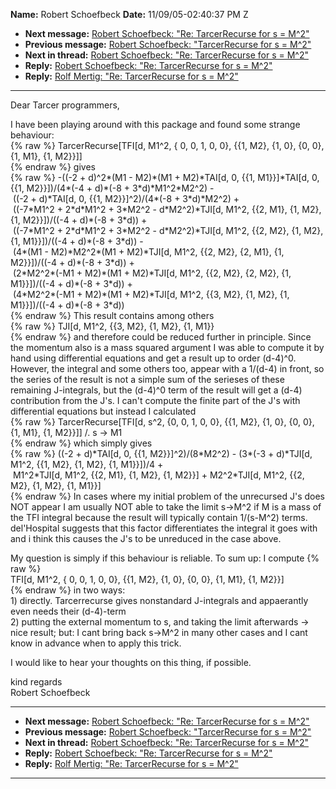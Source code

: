 **Name:** Robert Schoefbeck
**Date:** 11/09/05-02:40:37 PM Z

  - **Next message:** [Robert Schoefbeck: "Re: TarcerRecurse for s =
    M^2"](0322.html)
  - **Previous message:** [Robert Schoefbeck: "TarcerRecurse for s =
    M^2"](0320.html)
  - **Next in thread:** [Robert Schoefbeck: "Re: TarcerRecurse for s =
    M^2"](0322.html)
  - **Reply:** [Robert Schoefbeck: "Re: TarcerRecurse for s =
    M^2"](0322.html)
  - **Reply:** [Rolf Mertig: "Re: TarcerRecurse for s = M^2"](0323.html)

-----

Dear Tarcer programmers,  

I have been playing around with this package and found some strange
behaviour:  
{% raw %}
TarcerRecurse[TFI[d, M1^2, { 0, 0, 1, 0, 0}, {{1, M2}, {1, 0},
{0, 0}, {1, M1}, {1, M2}}]]  
{% endraw %}
gives  
{% raw %}
\-((-2 + d)^2\*(M1 - M2)\*(M1 + M2)\*TAI[d, 0, {{1,
M1}}]\*TAI[d, 0, {{1, M2}}])/(4\*(-4 + d)\*(-8 +
3\*d)\*M1^2\*M2^2) -  
 ((-2 + d)\*TAI[d, 0, {{1, M2}}]^2)/(4\*(-8 + 3\*d)\*M2^2) +  
 ((-7\*M1^2 + 2\*d\*M1^2 + 3\*M2^2 - d\*M2^2)\*TJI[d, M1^2, {{2,
M1}, {1, M2}, {1, M2}}])/((-4 + d)\*(-8 + 3\*d)) +  
 ((-7\*M1^2 + 2\*d\*M1^2 + 3\*M2^2 - d\*M2^2)\*TJI[d, M1^2, {{2,
M2}, {1, M2}, {1, M1}}])/((-4 + d)\*(-8 + 3\*d)) -  
 (4\*(M1 - M2)\*M2^2\*(M1 + M2)\*TJI[d, M1^2, {{2, M2}, {2, M1}, {1,
M2}}])/((-4 + d)\*(-8 + 3\*d)) +  
 (2\*M2^2\*(-M1 + M2)\*(M1 + M2)\*TJI[d, M1^2, {{2, M2}, {2, M2},
{1, M1}}])/((-4 + d)\*(-8 + 3\*d)) +  
 (4\*M2^2\*(-M1 + M2)\*(M1 + M2)\*TJI[d, M1^2, {{3, M2}, {1, M2},
{1, M1}}])/((-4 + d)\*(-8 + 3\*d))  
{% endraw %}
This result contains among others  
{% raw %}
TJI[d, M1^2, {{3, M2}, {1, M2}, {1, M1}}  
{% endraw %}
and therefore could be reduced further in principle. Since the momentum
also is a mass squared argument I was able to compute it by hand using
differential equations and get a result up to order (d-4)^0. However,
the integral and some others too, appear with a 1/(d-4) in front, so the
series of the result is not a simple sum of the serieses of these
remaining J-integrals, but the (d-4)^0 term of the result will get a
(d-4) contribution from the J's. I can't compute the finite part of the
J's with differential equations but instead I calculated  
{% raw %}
TarcerRecurse[TFI[d, s^2, {0, 0, 1, 0, 0}, {{1, M2}, {1, 0}, {0,
0}, {1, M1}, {1, M2}}]] /. s -\> M1  
{% endraw %}
which simply gives  
{% raw %}
((-2 + d)\*TAI[d, 0, {{1, M2}}]^2)/(8\*M2^2) - (3\*(-3 +
d)\*TJI[d, M1^2, {{1, M2}, {1, M2}, {1, M1}}])/4 +  
 M1^2\*TJI[d, M1^2, {{2, M1}, {1, M2}, {1, M2}}] +
M2^2\*TJI[d, M1^2, {{2, M2}, {1, M2}, {1, M1}}]  
{% endraw %}
In cases where my initial problem of the unrecursed J's does NOT appear
I am usually NOT able to take the limit s-\>M^2 if M is a mass of the
TFI integral because the result will typically contain 1/(s-M^2) terms.
del'Hospital suggests that this factor differentiates the integral it
goes with and i think this causes the J's to be unreduced in the case
above.  

My question is simply if this behaviour is reliable. To sum up: I
compute
{% raw %}  
TFI[d, M1^2, { 0, 0, 1, 0, 0}, {{1, M2}, {1, 0}, {0, 0}, {1, M1},
{1, M2}}]  
{% endraw %}
in two ways:  
1\) directly. Tarcerrecurse gives nonstandard J-integrals and
appaerantly even needs their (d-4)-term  
2\) putting the external momentum to s, and taking the limit afterwards
-\> nice result; but: I cant bring back s-\>M^2 in many other cases and
I cant know in advance when to apply this trick.  

I would like to hear your thoughts on this thing, if possible.  

kind regards  
Robert Schoefbeck  

-----

  - **Next message:** [Robert Schoefbeck: "Re: TarcerRecurse for s =
    M^2"](0322.html)
  - **Previous message:** [Robert Schoefbeck: "TarcerRecurse for s =
    M^2"](0320.html)
  - **Next in thread:** [Robert Schoefbeck: "Re: TarcerRecurse for s =
    M^2"](0322.html)
  - **Reply:** [Robert Schoefbeck: "Re: TarcerRecurse for s =
    M^2"](0322.html)
  - **Reply:** [Rolf Mertig: "Re: TarcerRecurse for s = M^2"](0323.html)

-----

